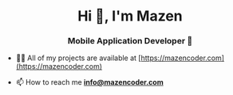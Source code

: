 <h1 align="center">Hi 👋, I'm Mazen</h1>
<h3 align="center">Mobile Application Developer 📱</h3>

- 👨‍💻 All of my projects are available at [https://mazencoder.com](https://mazencoder.com)

- 📫 How to reach me **info@mazencoder.com**
